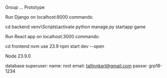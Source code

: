 Group ... Prototype


Run Django on localhost:8000 commands:

cd backend
venv\Scripts\activate
python manage.py startapp game


Run React app on localhost:3000 commands:

cd frontend
nvm use 23.9
npm start dev --open

Node 23.9.0


database superuser:
name: root
email: tallinnkarl@gmail.com
passw: grp18-1234